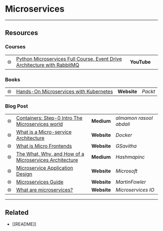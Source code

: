 # Microservices

---

## Resources

### Courses

|     |                                                                                                                         |             |     |
| --- | ----------------------------------------------------------------------------------------------------------------------- | ----------- | --- |
| 🌐  | [Python Microservices Full Course, Event Drive Architecture with RabbitMQ](https://www.youtube.com/watch?v=ddrucr_aAzA) | **YouTube** |     |

### Books

|     |                                                                                                                                 |             |         |
| --- | ------------------------------------------------------------------------------------------------------------------------------- | ----------- | ------- |
| 🌐  | [Hands-On Microservices with Kubernetes](https://www.packtpub.com/product/hands-on-microservices-with-kubernetes/9781789805468) | **Website** | _Packt_ |

### Blog Post

|     |                                                                                                                                                                                     |             |                         |
| --- | ----------------------------------------------------------------------------------------------------------------------------------------------------------------------------------- | ----------- | ----------------------- |
| 🌐  | [Containers: Step-0 Intro The Microservices world](https://mamonrasoolabdali.medium.com/containers-step-0-into-the-microservices-world-dd0fff41bdef)                                | **Medium**  | _almamon rasool abdali_ |
| 🌐  | [What is a Micro-service Architecture](https://www.docker.com/resources/what-container)                                                                                             | **Website** | _Docker_                |
| 🌐  | [What is Micro Frontends](https://www.gsavitha.in/posts/micro-frontends/)                                                                                                           | **Website** | _GSavitha_              |
| 🌐  | [The What, Why, and How of a Microservices Architecture](https://medium.com/hashmapinc/the-what-why-and-how-of-a-microservices-architecture-4179579423a9)                           | **Medium**  | _Hashmapinc_            |
| 🌐  | [Microservice Application Design](https://docs.microsoft.com/en-us/dotnet/architecture/microservices/multi-container-microservice-net-applications/microservice-application-design) | **Website** | _Microsoft_             |
| 🌐  | [Microservices Guide](https://martinfowler.com/microservices/)                                                                                                                      | **Website** | _MartinFowler_          |
| 🌐  | [What are microservices?](https://microservices.io/)                                                                                                                                | **Website** | _Microservices IO_      |

---

## Related

- [[README]]
